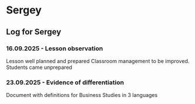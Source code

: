 # Sergey

## Log for Sergey

### 16.09.2025 - Lesson observation

Lesson well planned and prepared
Classroom management to be improved. Students came unprepared

### 23.09.2025 - Evidence of differentiation

Document with definitions for Business Studies in 3 languages
